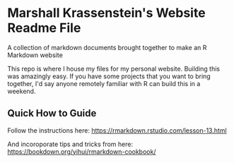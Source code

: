 # Marshall Krassenstein's Website Readme File

A collection of markdown documents brought together to make an R Markdown website

This repo is where I house my files for my personal website. Building this was amazingly easy. If you have some projects that you want to bring together, I'd say anyone remotely familiar with R can build this in a weekend. 

## Quick How to Guide

Follow the instructions here: https://rmarkdown.rstudio.com/lesson-13.html

And incoroporate tips and tricks from here: https://bookdown.org/yihui/rmarkdown-cookbook/
